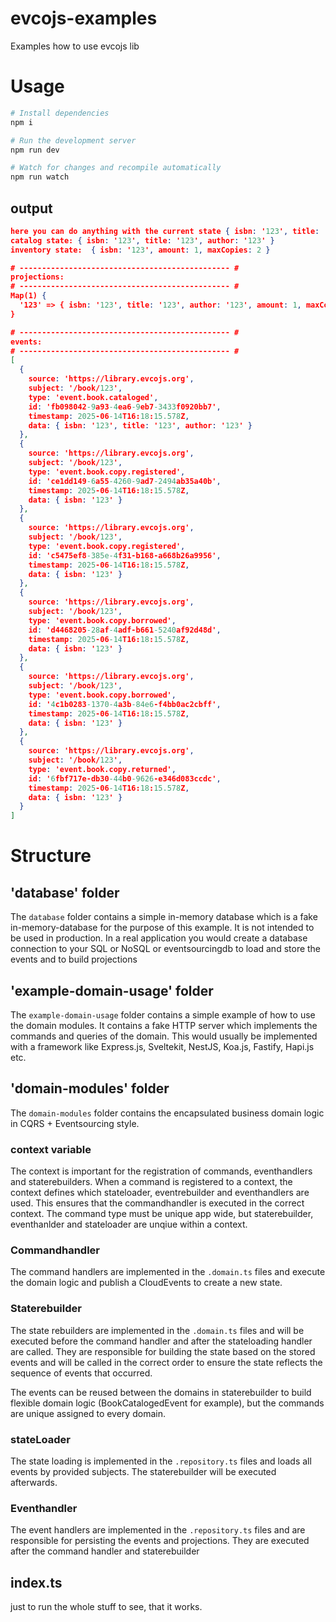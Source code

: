 # evcojs-examples

Examples how to use evcojs lib

# Usage

```bash
# Install dependencies
npm i

# Run the development server
npm run dev

# Watch for changes and recompile automatically
npm run watch
```

## output

```json
here you can do anything with the current state { isbn: '123', title: '123', author: '123' }
catalog state: { isbn: '123', title: '123', author: '123' }
inventory state:  { isbn: '123', amount: 1, maxCopies: 2 }

# ----------------------------------------------- #
projections:
# ----------------------------------------------- #
Map(1) {
  '123' => { isbn: '123', title: '123', author: '123', amount: 1, maxCopies: 2 }
}

# ----------------------------------------------- #
events:
# ----------------------------------------------- #
[
  {
    source: 'https://library.evcojs.org',
    subject: '/book/123',
    type: 'event.book.cataloged',
    id: 'fb098042-9a93-4ea6-9eb7-3433f0920bb7',
    timestamp: 2025-06-14T16:18:15.578Z,
    data: { isbn: '123', title: '123', author: '123' }
  },
  {
    source: 'https://library.evcojs.org',
    subject: '/book/123',
    type: 'event.book.copy.registered',
    id: 'ce1dd149-6a55-4260-9ad7-2494ab35a40b',
    timestamp: 2025-06-14T16:18:15.578Z,
    data: { isbn: '123' }
  },
  {
    source: 'https://library.evcojs.org',
    subject: '/book/123',
    type: 'event.book.copy.registered',
    id: 'c5475ef8-385e-4f31-b168-a668b26a9956',
    timestamp: 2025-06-14T16:18:15.578Z,
    data: { isbn: '123' }
  },
  {
    source: 'https://library.evcojs.org',
    subject: '/book/123',
    type: 'event.book.copy.borrowed',
    id: 'd4468205-28af-4adf-b661-5240af92d48d',
    timestamp: 2025-06-14T16:18:15.578Z,
    data: { isbn: '123' }
  },
  {
    source: 'https://library.evcojs.org',
    subject: '/book/123',
    type: 'event.book.copy.borrowed',
    id: '4c1b0283-1370-4a3b-84e6-f4bb0ac2cbff',
    timestamp: 2025-06-14T16:18:15.578Z,
    data: { isbn: '123' }
  },
  {
    source: 'https://library.evcojs.org',
    subject: '/book/123',
    type: 'event.book.copy.returned',
    id: '6fbf717e-db30-44b0-9626-e346d083ccdc',
    timestamp: 2025-06-14T16:18:15.578Z,
    data: { isbn: '123' }
  }
]

```

# Structure

## 'database' folder

The `database` folder contains a simple in-memory database which is a fake in-memory-database
for the purpose of this example. It is not intended to be used in production.
In a real application you would create a database connection to your SQL or NoSQL or eventsourcingdb to load and store the events and to build projections

## 'example-domain-usage' folder

The `example-domain-usage` folder contains a simple example of how to use the domain modules.
It contains a fake HTTP server which implements the commands and queries of the domain.
This would usually be implemented with a framework like Express.js, Sveltekit, NestJS, Koa.js, Fastify, Hapi.js etc.

## 'domain-modules' folder

The `domain-modules` folder contains the encapsulated business domain logic in CQRS + Eventsourcing style.

### context variable

The context is important for the registration of commands, eventhandlers and staterebuilders.
When a command is registered to a context, the context defines which stateloader, eventrebuilder and eventhandlers are used.
This ensures that the commandhandler is executed in the correct context.
The command type must be unique app wide, but staterebuilder, eventhanlder and stateloader are unqiue within a context.

### Commandhandler

The command handlers are implemented in the `.domain.ts` files and execute the domain logic and publish a CloudEvents to create a new state.

### Staterebuilder

The state rebuilders are implemented in the `.domain.ts` files and will be executed before the command handler and after the stateloading handler are called. They are responsible for building the state based on the stored events and will be called in the correct order to ensure the state reflects the sequence of events that occurred.

The events can be reused between the domains in staterebuilder to build flexible domain logic (BookCatalogedEvent for example), but the commands are unique assigned to every domain.

### stateLoader

The state loading is implemented in the `.repository.ts` files and loads all events by provided subjects. The staterebuilder will be executed afterwards.

### Eventhandler

The event handlers are implemented in the `.repository.ts` files and are responsible for persisting the events and projections. They are executed after the command handler and staterebuilder

## index.ts

just to run the whole stuff to see, that it works.
